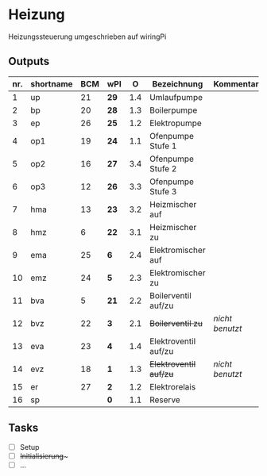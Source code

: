 # Heizung
 Heizungssteuerung umgeschrieben auf wiringPi

## Outputs
	
nr. | shortname | BCM | wPI | O | Bezeichnung | Kommentar
---|---|---|---|---|---|---
 1 | up  | 21 | **29** | 1.4 | Umlaufpumpe |
 2 | bp  | 20 | **28** | 1.3 | Boilerpumpe |
 3 | ep  | 26 | **25** | 1.2 | Elektropumpe |
 4 | op1 | 19 | **24** | 1.1 | Ofenpumpe Stufe 1 |
 5 | op2 | 16 | **27** | 3.4 | Ofenpumpe Stufe 2 |
 6 | op3 | 12 | **26** | 3.3 | Ofenpumpe Stufe 3 |
 7 | hma | 13 | **23** | 3.2 | Heizmischer auf |
 8 | hmz |  6 | **22** | 3.1 | Heizmischer zu |
 9 | ema | 25 |  **6** | 2.4 | Elektromischer auf |
10 | emz | 24 |  **5** | 2.3 | Elektromischer zu |
11 | bva |  5 | **21** | 2.2 | Boilerventil auf/zu |
12 | bvz | 22 |  **3** | 2.1 | ~~Boilerventil zu~~ | *nicht benutzt*
13 | eva | 23 |  **4** | 1.4 | Elektroventil auf/zu | 
14 | evz | 18 |  **1** | 1.3 | ~~Elektroventil auf/zu~~ | *nicht benutzt*
15 | er  | 27 |  **2** | 1.2 | Elektrorelais |
16 | sp	 |    |  **0** | 1.1 | Reserve |

## Tasks

- [ ] Setup
- [ ] ~~Initialisierung~~~
- [ ] ...
